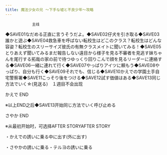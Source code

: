 ```yaml
---
title: 魔法少女の兄 ～下手な嘘と不良少年～攻略
---
```


                主线

◆SAVE01なだめる正直に言うそうだよ。◆SAVE02仔犬を引き取る◆SAVE03誰かと遊ぶ◆SAVE04救急車を呼ばない転校生はどこのクラス？転校生はどんな容姿？転校生のスリーサイズ彼氏の有無クラスメイトに聞いてみる！◆SAVE05とりあえず聞いてみるまだ報告しない遠目から様子を見る不審者を見逃す妹ちゃんを尾行する拓哉の家の前で待つゆっくり回りこんで顔を見るリーダーに連絡する◆SAVE06一緒に連れて行く◆SAVE07やっぱりアイツに頼もう◆SAVE08やっぱり、自分も行く◆SAVE09それでも、信じる◆SAVE10かえでの学園土手自宅警察署◆SAVE11こっそり後をつける◆SAVE12試す価値はある◆SAVE13同じ方法でいく☆(見送る)　１週目不会出现

かえで END

※以上END之后◆SAVE13开始同じ方法でいく呼び止める

さやか END

※从最初开始时，可选择AFTER STORYAFTER STORY

・かえでの誘いに乗る中に出す(外に出す)

・さやかの誘いに乗る・テルヨの誘いに乗る


              
